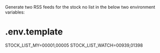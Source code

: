 Generate two RSS feeds for the stock no list in the below two environment variables:

# .env.template
STOCK_LIST_MY=00001,00005
STOCK_LIST_WATCH=00939,01398

